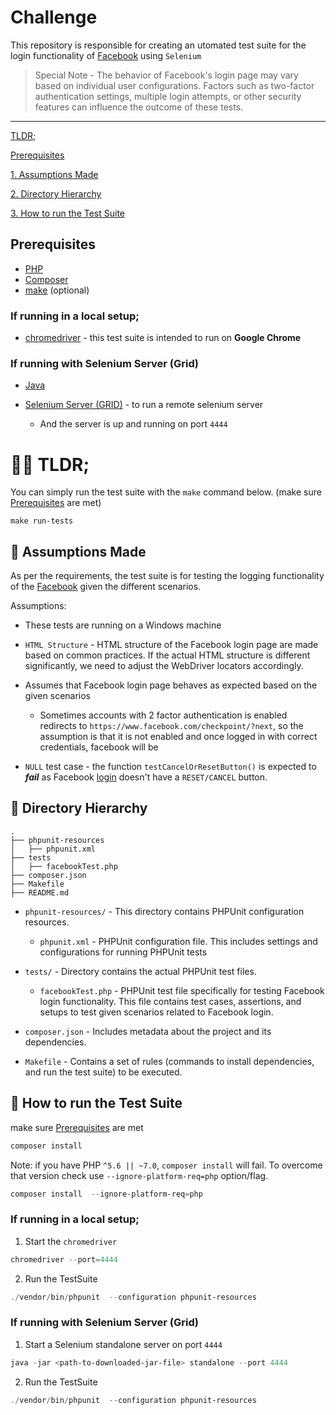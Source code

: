 # Challenge

This repository is responsible for creating an utomated test suite for the login functionality of [Facebook](https://www.facebook.com/login/) using `Selenium`

> Special Note - The behavior of Facebook's login page may vary based on individual user configurations. Factors such as two-factor authentication settings, multiple login attempts, or other security features can influence the outcome of these tests.

---

[TLDR;](#-tldr)

[Prerequisites](#prerequisites)

[1. Assumptions Made ](#-assumptions-made)

[2. Directory Hierarchy](#-directory-hierarchy)

[3. How to run the Test Suite](#-how-to-run-the-test-suite)

## Prerequisites

- [PHP](https://www.php.net/downloads.php)
- [Composer](https://getcomposer.org/download/)
- [make](https://www.gnu.org/software/make/#download) (optional)

### If running in a local setup;


- [chromedriver](https://chromedriver.chromium.org/downloads) - this test suite is intended to run on **Google Chrome**


### If running with Selenium Server (Grid)
- [Java](https://www.oracle.com/java/technologies/downloads/)

- [Selenium Server (GRID)](https://github.com/SeleniumHQ/selenium/releases/download/selenium-4.17.0/selenium-server-4.17.0.jar) - to run a remote selenium server
    - And the server is up and running on port `4444`



# 👨‍💻 TLDR; 

You can simply run the test suite with the `make` command below. (make sure [Prerequisites](#prerequisites) are met)

```make
make run-tests
```

## 🤔 Assumptions Made 

As per the requirements, the test suite is for testing the logging functionality of the [Facebook](https://www.facebook.com) given the different scenarios. 

Assumptions:

- These tests are running on a Windows machine

- `HTML Structure` - HTML structure of the Facebook login page are made based on common practices. If the actual HTML structure is different significantly, we need to adjust the WebDriver locators accordingly.

- Assumes that Facebook login page behaves as expected based on the given scenarios
    - Sometimes accounts with 2 factor authentication is enabled redirects to `https://www.facebook.com/checkpoint/?next`, so the assumption is that it is not enabled and once logged in with correct credentials, facebook will be 

- `NULL` test case - the function `testCancelOrResetButton()` is expected to **_fail_** as Facebook [login](https://www.facebook.com/login/) doesn't have a `RESET/CANCEL` button. 
    


## 📂 Directory Hierarchy 

```
.
├── phpunit-resources
│   ├── phpunit.xml
├── tests
│   ├── facebookTest.php
├── composer.json
├── Makefile
├── README.md
```


- `phpunit-resources/` - This directory contains PHPUnit configuration resources.
    - `phpunit.xml` - PHPUnit configuration file. This includes settings and configurations for running PHPUnit tests

- `tests/` - Directory contains the actual PHPUnit test files.

    - `facebookTest.php` - PHPUnit test file specifically for testing Facebook login functionality. This file contains test cases, assertions, and setups to test given scenarios related to Facebook login.

- `composer.json` - Includes metadata about the project and its dependencies.

- `Makefile` - Contains a set of rules (commands to install dependencies, and run the test suite) to be executed.

## 🚀 How to run the Test Suite

make sure [Prerequisites](#prerequisites) are met


```powershell
composer install 
```
Note: if you have PHP `^5.6 || ~7.0`, `composer install` will fail. To overcome that version check use `--ignore-platform-req=php` option/flag.

```powershell
composer install  --ignore-platform-req=php
```

### If running in a local setup;


1. Start the `chromedriver`
```powershell
chromedriver --port=4444
```

2. Run the TestSuite

```powershell
./vendor/bin/phpunit  --configuration phpunit-resources
```

### If running with Selenium Server (Grid)

1. Start a Selenium standalone server on port `4444`
```powershell
java -jar <path-to-downloaded-jar-file> standalone --port 4444
```

2. Run the TestSuite

```powershell
./vendor/bin/phpunit  --configuration phpunit-resources
```

